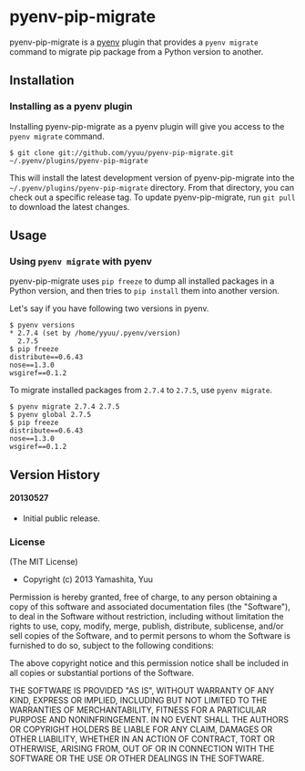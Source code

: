 # pyenv-pip-migrate

pyenv-pip-migrate is a [pyenv](https://github.com/yyuu/pyenv) plugin
that provides a `pyenv migrate` command to migrate pip package from a Python
version to another.

## Installation

### Installing as a pyenv plugin

Installing pyenv-pip-migrate as a pyenv plugin will give you access to the
`pyenv migrate` command.

    $ git clone git://github.com/yyuu/pyenv-pip-migrate.git ~/.pyenv/plugins/pyenv-pip-migrate

This will install the latest development version of pyenv-pip-migrate into
the `~/.pyenv/plugins/pyenv-pip-migrate` directory. From that directory, you
can check out a specific release tag. To update pyenv-pip-migrate, run `git
pull` to download the latest changes.

## Usage

### Using `pyenv migrate` with pyenv

pyenv-pip-migrate uses `pip freeze` to dump all installed packages in a Python version,
and then tries to `pip install` them into another version.

Let's say if you have following two versions in pyenv.

    $ pyenv versions
    * 2.7.4 (set by /home/yyuu/.pyenv/version)
      2.7.5
    $ pip freeze
    distribute==0.6.43
    nose==1.3.0
    wsgiref==0.1.2

To migrate installed packages from `2.7.4` to `2.7.5`, use `pyenv migrate`.

    $ pyenv migrate 2.7.4 2.7.5
    $ pyenv global 2.7.5
    $ pip freeze
    distribute==0.6.43
    nose==1.3.0
    wsgiref==0.1.2

## Version History

#### 20130527

 * Initial public release.

### License

(The MIT License)

* Copyright (c) 2013 Yamashita, Yuu

Permission is hereby granted, free of charge, to any person obtaining
a copy of this software and associated documentation files (the
"Software"), to deal in the Software without restriction, including
without limitation the rights to use, copy, modify, merge, publish,
distribute, sublicense, and/or sell copies of the Software, and to
permit persons to whom the Software is furnished to do so, subject to
the following conditions:

The above copyright notice and this permission notice shall be
included in all copies or substantial portions of the Software.

THE SOFTWARE IS PROVIDED "AS IS", WITHOUT WARRANTY OF ANY KIND,
EXPRESS OR IMPLIED, INCLUDING BUT NOT LIMITED TO THE WARRANTIES OF
MERCHANTABILITY, FITNESS FOR A PARTICULAR PURPOSE AND
NONINFRINGEMENT. IN NO EVENT SHALL THE AUTHORS OR COPYRIGHT HOLDERS BE
LIABLE FOR ANY CLAIM, DAMAGES OR OTHER LIABILITY, WHETHER IN AN ACTION
OF CONTRACT, TORT OR OTHERWISE, ARISING FROM, OUT OF OR IN CONNECTION
WITH THE SOFTWARE OR THE USE OR OTHER DEALINGS IN THE SOFTWARE.
